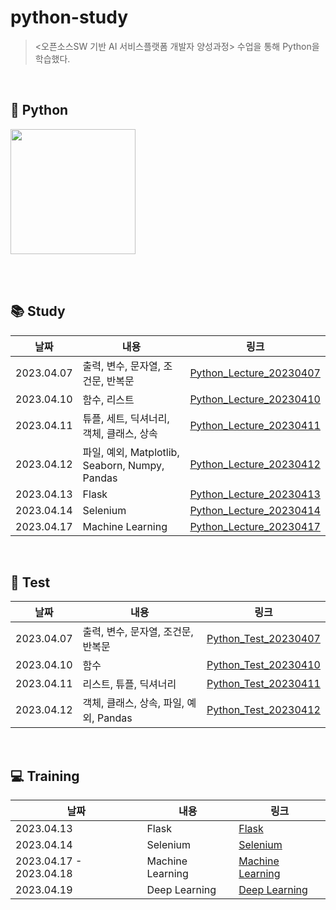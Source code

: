 # python-study
> <오픈소스SW 기반 AI 서비스플랫폼 개발자 양성과정> 수업을 통해 Python을 학습했다.

<br>

## 📌 Python
<img src = "https://github.com/ho-ong/python-study/assets/114772095/3fae90ad-4938-4307-b307-a7fc71798afa.png" width = "200" height = "200">

<br><br>

## 📚 Study
| 날짜 | 내용 | 링크 |
|-----|-----|-----|
| 2023.04.07 | 출력, 변수, 문자열, 조건문, 반복문 | [Python_Lecture_20230407](https://github.com/ho-ong/python-study/blob/main/python_lecture/Python_Lecture_20230407.ipynb) |
| 2023.04.10 | 함수, 리스트 | [Python_Lecture_20230410](https://github.com/ho-ong/python-study/blob/main/python_lecture/Python_Lecture_20230410.ipynb) |
| 2023.04.11 | 튜플, 세트, 딕셔너리, 객체, 클래스, 상속 | [Python_Lecture_20230411](https://github.com/ho-ong/python-study/blob/main/python_lecture/Python_Lecture_20230411.ipynb) |
| 2023.04.12 | 파일, 예외, Matplotlib, Seaborn, Numpy, Pandas | [Python_Lecture_20230412](https://github.com/ho-ong/python-study/blob/main/python_lecture/Python_Lecture_20230412.ipynb) |
| 2023.04.13 | Flask | [Python_Lecture_20230413](https://github.com/ho-ong/python-study/blob/main/python_lecture/Python_Lecture_20230413.ipynb) |
| 2023.04.14 | Selenium | [Python_Lecture_20230414](https://github.com/ho-ong/python-study/blob/main/python_lecture/Python_Lecture_20230414.ipynb) |
| 2023.04.17 | Machine Learning | [Python_Lecture_20230417](https://github.com/ho-ong/python-study/blob/main/python_lecture/Python_Lecture_20230417.ipynb) |

<br>

## 📝 Test
| 날짜 | 내용 | 링크 |
|-----|-----|-----|
| 2023.04.07 | 출력, 변수, 문자열, 조건문, 반복문 | [Python_Test_20230407](https://github.com/ho-ong/python-study/tree/main/python_test/20230407) |
| 2023.04.10 | 함수 | [Python_Test_20230410](https://github.com/ho-ong/python-study/tree/main/python_test/20230410) |
| 2023.04.11 | 리스트, 튜플, 딕셔너리 | [Python_Test_20230411](https://github.com/ho-ong/python-study/tree/main/python_test/20230411) |
| 2023.04.12 | 객체, 클래스, 상속, 파일, 예외, Pandas | [Python_Test_20230412](https://github.com/ho-ong/python-study/tree/main/python_test/20230412) |

<br>

## 💻 Training
| 날짜 | 내용 | 링크 |
|-----|-----|-----|
| 2023.04.13 | Flask | [Flask](https://github.com/ho-ong/python-study/tree/main/python_lecture/web_lecture) |
| 2023.04.14 | Selenium | [Selenium](https://github.com/ho-ong/python-study/tree/main/python_lecture/crawling_lecture) |
| 2023.04.17 - 2023.04.18 | Machine Learning | [Machine Learning](https://github.com/ho-ong/python-study/tree/main/python_lecture/machine_learning_lecture) |
| 2023.04.19 | Deep Learning | [Deep Learning](https://github.com/ho-ong/python-study/tree/main/python_lecture/deep_learning_lecture) |
